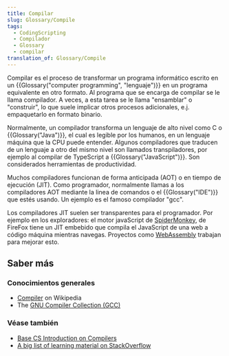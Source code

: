 ```yaml
---
title: Compilar
slug: Glossary/Compile
tags:
  - CodingScripting
  - Compilador
  - Glossary
  - compilar
translation_of: Glossary/Compile
---
```


Compilar es el proceso de transformar un programa informático escrito en un {{Glossary("computer programming", "lenguaje")}} en un programa equivalente en otro formato. Al programa que se encarga de compilar se le llama compilador. A veces, a esta tarea se le llama "ensamblar" o "construir", lo que suele implicar otros procesos adicionales, e.j. empaquetarlo en formato binario.

Normalmente, un compilador transforma un lenguaje de alto nivel como C o {{Glossary("Java")}}, el cual es legible por los humanos, en un lenguaje máquina que la CPU puede entender. Algunos compiladores que traducen de un lenguaje a otro del mismo nivel son llamados transpiladores, por ejemplo al compilar de TypeScript a {{Glossary("JavaScript")}}. Son considerados herramientas de productividad.

Muchos compiladores funcionan de forma anticipada (AOT) o en tiempo de ejecución (JIT). Como programador, normalmente llamas a los compiladores AOT mediante la linea de comandos o el {{Glossary("IDE")}} que estés usando. Un ejemplo es el famoso compilador "gcc".

Los compiladores JIT suelen ser transparentes para el programador. Por ejemplo en los exploradores: el motor javaScript de [SpiderMonkey](/en-US/docs/Mozilla/Projects/SpiderMonkey), de FireFox tiene un JIT embebido que compila el JavaScript de una web a código máquina mientras navegas. Proyectos como [WebAssembly](/en-US/docs/WebAssembly) trabajan para mejorar esto.

## Saber más

### Conocimientos generales

- [Compiler](https://es.wikipedia.org/wiki/Compiler) on Wikipedia
- The [GNU Compiler Collection (GCC)](https://gcc.gnu.org)

### Véase también

- [Base CS Introduction on Compilers](https://medium.com/basecs/a-deeper-inspection-into-compilation-and-interpretation-d98952ebc842)
- [A big list of learning material on StackOverflow](http://stackoverflow.com/a/1672/133203)
